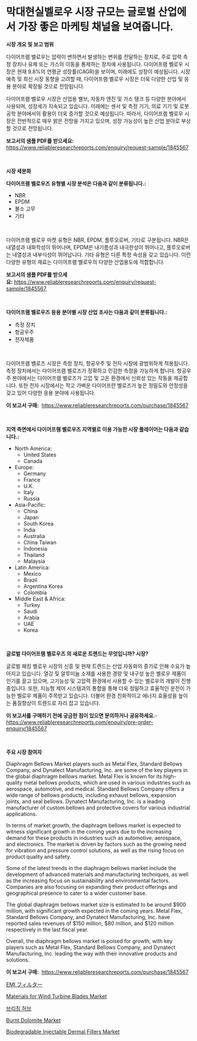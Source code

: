 <p><h1>막대현실벨로우 시장 규모는 글로벌 산업에서 가장 좋은 마케팅 채널을 보여줍니다.</h1></p><p><strong>시장 개요 및 보고 범위</strong></p>
<p><p>다이어프램 벨로우는 압력이 변하면서 발생하는 변위를 전달하는 장치로, 주로 압력 측정 장치나 유체 또는 가스의 이동을 통제하는 장치에 사용됩니다. 다이어프램 벨로우 시장은 현재 9.8%의 연평균 성장률(CAGR)을 보이며, 미래에도 성장이 예상됩니다. 시장 예측 및 최신 시장 동향을 고려할 때, 다이어프램 벨로우 시장은 더욱 다양한 산업 및 응용 분야로 확장될 것으로 전망됩니다.</p><p>다이어프램 벨로우 시장은 산업용 밸브, 자동차 엔진 및 가스 탱크 등 다양한 분야에서 사용되며, 성장세가 지속되고 있습니다. 미래에는 센서 및 측정 기기, 의료 기기 및 로봇 공학 분야에서의 활용이 더욱 증가할 것으로 예상됩니다. 따라서, 다이어프램 벨로우 시장은 전반적으로 매우 밝은 전망을 가지고 있으며, 성장 가능성이 높은 산업 분야로 부상할 것으로 전망됩니다.</p></p>
<p><strong>보고서의 샘플 PDF를 받으세요:</strong> <a href="https://www.reliableresearchreports.com/enquiry/request-sample/1845567">https://www.reliableresearchreports.com/enquiry/request-sample/1845567</a></p>
<p>&nbsp;</p>
<p><strong>시장 세분화</strong></p>
<p><strong>다이어프램 벨로우즈 유형별 시장 분석은 다음과 같이 분류됩니다.:</strong></p>
<p><ul><li>NBR</li><li>EPDM</li><li>불소 고무</li><li>기타</li></ul></p>
<p>&nbsp;</p>
<p><p>다이어프램 벨로우 마켓 유형은 NBR, EPDM, 플루오로버, 기타로 구분됩니다. NBR은 내열성과 내화학성이 뛰어나며, EPDM은 내기름성과 내극한성이 뛰어나고, 플루오로버는 내열성과 내부식성이 뛰어납니다. 기타 유형은 다른 특정 속성을 갖고 있습니다. 이런 다양한 유형의 재료는 다이어프램 벨로우의 다양한 산업용도에 적합합니다.</p></p>
<p><strong>보고서의 샘플 PDF를 받으세요:</strong>&nbsp;<a href="https://www.reliableresearchreports.com/enquiry/request-sample/1845567">https://www.reliableresearchreports.com/enquiry/request-sample/1845567</a></p>
<p>&nbsp;</p>
<p><strong> 다이어프램 벨로우즈 응용 분야별 시장 산업 조사는 다음과 같이 분류됩니다.:</strong></p>
<p><ul><li>측정 장치</li><li>항공우주</li><li>전자제품</li></ul></p>
<p>&nbsp;</p>
<p><p>다이어프램 벨로즈 시장은 측정 장치, 항공우주 및 전자 시장에 광범위하게 적용됩니다. 측정 장치에서는 다이어프램 벨로즈가 정확하고 민감한 측정을 가능하게 합니다. 항공우주 분야에서는 다이어프램 벨로즈가 고압 및 고온 환경에서 신뢰성 있는 작동을 제공합니다. 또한 전자 시장에서는 작고 가벼운 다이어프란 벨로즈가 높은 정밀도와 안정성을 갖고 있어 다양한 응용 분야에 사용됩니다.</p></p>
<p><strong>이 보고서 구매:</strong>&nbsp; <a href="https://www.reliableresearchreports.com/purchase/1845567">https://www.reliableresearchreports.com/purchase/1845567</a></p>
<p>&nbsp;</p>
<p><strong>지역 측면에서 다이어프램 벨로우즈 지역별로 이용 가능한 시장 플레이어는 다음과 같습니다.:</strong></p>
<p><ul>
    <li>
        North America:
        <ul>
            <li>United States</li>
            <li>Canada</li>
        </ul>
    </li>
    <li>
        Europe:
        <ul>
            <li>Germany</li>
            <li>France</li>
            <li>U.K.</li>
            <li>Italy</li>
            <li>Russia</li>
        </ul>
    </li>
    <li>
        Asia-Pacific:
        <ul>
            <li>China</li>
            <li>Japan</li>
            <li>South Korea</li>
            <li>India</li>
            <li>Australia</li>
            <li>China Taiwan</li>
            <li>Indonesia</li>
            <li>Thailand</li>
            <li>Malaysia</li>
        </ul>
    </li>
    <li>
        Latin America:
        <ul>
            <li>Mexico</li>
            <li>Brazil</li>
            <li>Argentina Korea</li>
            <li>Colombia</li>
        </ul>
    </li>
    <li>
        Middle East & Africa:
        <ul>
            <li>Turkey</li>
            <li>Saudi</li>
            <li>Arabia</li>
            <li>UAE</li>
            <li>Korea</li>
        </ul>
    </li>
    </ul></p>
<p>&nbsp;</p>
<p><strong>글로벌 다이어프램 벨로우즈 의 새로운 트렌드는 무엇입니까? 시장?</strong></p>
<p><p>글로벌 패킹 벨로우 시장의 신흥 및 현재 트렌드는 산업 자동화의 증가로 인해 수요가 높아지고 있습니다. 열강 및 알루미늄 소재를 사용한 경량 및 내구성 높은 벨로우 제품이 인기를 끌고 있으며, 고기능성 및 고압력 환경에서 사용할 수 있는 벨로우의 개발이 진행 중입니다. 또한, 지능형 제어 시스템과의 통합을 통해 더욱 정밀하고 효율적인 운전이 가능한 벨로우 제품이 주목받고 있습니다. 더불어 환경 친화적이고 에너지 효율성을 높이는 품질향상이 트렌드로 자리 잡고 있습니다.</p></p>
<p><strong>이 보고서를 구매하기 전에 궁금한 점이 있으면 문의하거나 공유하세요.</strong>- <a href="https://www.reliableresearchreports.com/enquiry/pre-order-enquiry/1845567">https://www.reliableresearchreports.com/enquiry/pre-order-enquiry/1845567</a></p>
<p>&nbsp;</p>
<p><strong>주요 시장 참여자</strong></p>
<p><p>Diaphragm Bellows Market players such as Metal Flex, Standard Bellows Company, and Dynatect Manufacturing, Inc. are some of the key players in the global diaphragm bellows market. Metal Flex is known for its high-quality metal bellows products, which are used in various industries such as aerospace, automotive, and medical. Standard Bellows Company offers a wide range of bellows products, including exhaust bellows, expansion joints, and seal bellows. Dynatect Manufacturing, Inc. is a leading manufacturer of custom bellows and protective covers for various industrial applications.</p><p>In terms of market growth, the diaphragm bellows market is expected to witness significant growth in the coming years due to the increasing demand for these products in industries such as automotive, aerospace, and electronics. The market is driven by factors such as the growing need for vibration and pressure control solutions, as well as the rising focus on product quality and safety.</p><p>Some of the latest trends in the diaphragm bellows market include the development of advanced materials and manufacturing techniques, as well as the increasing focus on sustainability and environmental factors. Companies are also focusing on expanding their product offerings and geographical presence to cater to a wider customer base.</p><p>The global diaphragm bellows market size is estimated to be around $900 million, with significant growth expected in the coming years. Metal Flex, Standard Bellows Company, and Dynatect Manufacturing, Inc. have reported sales revenues of $150 million, $80 million, and $120 million respectively in the last fiscal year.</p><p>Overall, the diaphragm bellows market is poised for growth, with key players such as Metal Flex, Standard Bellows Company, and Dynatect Manufacturing, Inc. leading the way with their innovative products and solutions.</p></p>
<p><strong>이 보고서 구매:</strong>&nbsp;&nbsp;<a href="https://www.reliableresearchreports.com/purchase/1845567">https://www.reliableresearchreports.com/purchase/1845567</a></p>
<p><p><a href="https://github.com/vhemk0794148/Market-Research-Report-List-1/blob/main/8064784190731.md">EMI フィルター</a></p><p><a href="https://github.com/sofayahoo2023/Market-Research-Report-List-3/blob/main/materials-for-wind-turbine-blades-market.md">Materials for Wind Turbine Blades Market</a></p><p><a href="https://github.com/vss5505pa7z1p/Market-Research-Report-List-1/blob/main/6670434190516.md">브리징 허브</a></p><p><a href="https://github.com/joannesouthgate/Market-Research-Report-List-2/blob/main/burnt-dolomite-market.md">Burnt Dolomite Market</a></p><p><a href="https://issuu.com/reportprime-2/docs/biodegradable-injectable-dermal-fillers-market-siz">Biodegradable Injectable Dermal Fillers Market</a></p></p>
